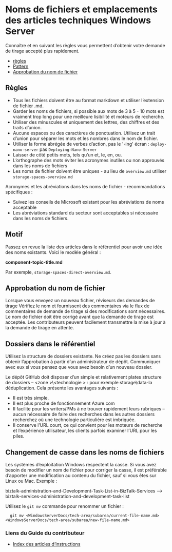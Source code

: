 <properties title="" pageTitle="Noms de fichiers et emplacements des articles techniques Windows Server 2016" description="Explique la structure de fichiers pour les articles et les conventions d’affectation de noms, que vous devez suivre lorsque vous créez un nouvel article." metaKeywords="" services="" solutions="" documentationCenter="" authors="Kathy-Davies" videoId="" scriptId="" manager="required" />

<tags ms.service="contributor-guide" ms.devlang="" ms.topic="article" ms.tgt_pltfrm="" ms.workload="" ms.date="03/14/2016" ms.author="jimpark; tysonn" />

# <a name="file-names-and-locations-for-windows-server-technical-articles"></a>Noms de fichiers et emplacements des articles techniques Windows Server

Connaître et en suivant les règles vous permettent d’obtenir votre demande de tirage accepté plus rapidement.

+ [règles]
+ [Pattern]
+ [Approbation du nom de fichier]

## <a name="rules"></a>Règles

- Tous les fichiers doivent être au format markdown et utiliser l’extension de fichier .md.
- Garder les noms de fichiers, si possible aux mots de 3 à 5 - 10 mots est vraiment trop long pour une meilleure lisibilité et moteurs de recherche.
- Utiliser des minuscules et uniquement des lettres, des chiffres et des traits d’union.
- Aucune espaces ou des caractères de ponctuation. Utilisez un trait d’union pour séparer les mots et les nombres dans le nom de fichier.
- Utiliser la forme abrégée de verbes d’action, pas le '-ing' écran : `deploy-nano-server` pas `Deploying-Nano-Server`
- Laisser de côté petits mots, tels qu’un et, le, en, ou.
- L’orthographe des mots éviter les acronymes inutiles ou non approuvés dans les noms de fichiers
- Les noms de fichier doivent être uniques - au lieu de `overview.md` utiliser `storage-spaces-overview.md`

Acronymes et les abréviations dans les noms de fichier - recommandations spécifiques :

- Suivez les conseils de Microsoft existant pour les abréviations de noms acceptable
- Les abréviations standard du secteur sont acceptables si nécessaire dans les noms de fichiers.

## <a name="pattern"></a>Motif

Passez en revue la liste des articles dans le référentiel pour avoir une idée des noms existants. Voici le modèle général :

 **component-topic-title.md**
 
Par exemple, `storage-spaces-direct-overview.md`.

## <a name="file-name-approval"></a>Approbation du nom de fichier

Lorsque vous envoyez un nouveau fichier, réviseurs des demandes de tirage Vérifiez le nom et fournissent des commentaires via le flux de commentaires de demande de tirage si des modifications sont nécessaires. Le nom de fichier doit être corrigé avant que la demande de tirage est acceptée. Les contributeurs peuvent facilement transmettre la mise à jour à la demande de tirage en attente.

## <a name="folders-in-the-repo"></a>Dossiers dans le référentiel

Utilisez la structure de dossiers existante. Ne créez pas les dossiers sans obtenir l’approbation à partir d’un administrateur de dépôt. Communiquer avec eux si vous pensez que vous avez besoin d’un nouveau dossier.

Le dépôt GitHub doit disposer d’un simple et relativement plates structure de dossiers – \<zone >\\\<technologie > : pour exemple storage\data-la déduplication. Cela présente les avantages suivants :
 - Il est très simple.
 - Il est plus proche de fonctionnement Azure.com
 - Il facilite pour les writers/PMs à ne trouver rapidement leurs rubriques – aucun nécessaire de faire des recherches dans les autres dossiers recherchez où une technologie particulière est imbriquée.
 - Il conserve l’URL court, ce qui convient pour les moteurs de recherche et l’expérience utilisateur, les clients parfois examiner l’URL pour les piles.

## <a name="changing-case-in-file-names"></a>Changement de casse dans les noms de fichiers

Les systèmes d’exploitation Windows respectent la casse. Si vous avez besoin de modifier un nom de fichier pour corriger la casse, il est préférable d’apporter une modification au contenu du fichier, sauf si vous êtes sur Linux ou Mac. Exemple :

  biztalk-administration-and-Development-Task-List-in-BizTalk-Services --> biztalk-services-administration-and-development-task-list

Utilisez le `git mv` commande pour renommer un fichier :
```
  git mv <WindowsServerDocs/tech-area/subarea/current-file-name.md> <WindowsServerDocs/tech-area/subarea/new-file-name.md>
```

### <a name="contributors-guide-links"></a>Liens du Guide du contributeur

- [Index des articles d’instructions](./contributor-guide-index.md)


<!--Anchors-->
[règles]: #rules
[Pattern]: #pattern
[Approbation du nom de fichier]: #file-name-approval
